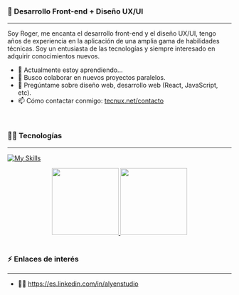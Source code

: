 ### 👋 Desarrollo Front-end + Diseño UX/UI
<hr>

Soy Roger, me encanta el desarrollo front-end y el diseño UX/UI, tengo años de experiencia en la aplicación de una amplia gama de habilidades técnicas. Soy un entusiasta de las tecnologías y siempre interesado en adquirir conocimientos nuevos.

- 🌱 Actualmente estoy aprendiendo...
- 👯 Busco colaborar en nuevos proyectos paralelos.
- 💬 Pregúntame sobre diseño web, desarrollo web (React, JavaScript, etc).
- 📫 Cómo contactar conmigo: [tecnux.net/contacto](https://tecnux.net/contacto)

</br>

### 👨‍🎓 Tecnologías
<hr>

<div>
  
  [![My Skills](https://skillicons.dev/icons?i=html,css,js,ts,react,redux,nextjs,materialui,nodejs,git,sass,php,wordpress,vscode,figma,ps,ai,pr,ae)](https://skillicons.dev)
  
</div>

<div align="center">
  <a href="https://github.com/rogerDesignDev">
    <img height="150px" src="https://github-readme-stats.vercel.app/api?username=rogerDesignDev&show_icons=true&theme=radical"/> 
    <img height="150px" src="https://github-readme-stats.vercel.app/api/top-langs/?username=rogerDesignDev&layout=compact&theme=radical"/>
  </a>
</div>

</br>

### ⚡ Enlaces de interés
<hr>

- 👨‍💼 https://es.linkedin.com/in/alyenstudio

<br>

